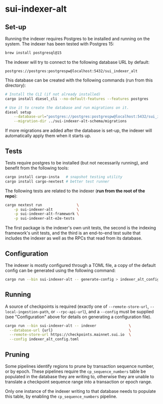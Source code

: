 # sui-indexer-alt

## Set-up

Running the indexer requires Postgres to be installed and running on the
system. The indexer has been tested with Postgres 15:

```sh
brew install postgresql@15
```

The indexer will try to connect to the following database URL by default:

```
postgres://postgres:postgrespw@localhost:5432/sui_indexer_alt
```

This database can be created with the following commands (run from this directory):

```sh
# Install the CLI (if not already installed)
cargo install diesel_cli --no-default-features --features postgres

# Use it to create the database and run migrations on it.
diesel setup                                                                       \
    --database-url="postgres://postgres:postgrespw@localhost:5432/sui_indexer_alt" \
    --migration-dir ../sui-indexer-alt-schema/migrations
```

If more migrations are added after the database is set-up, the indexer will
automatically apply them when it starts up.

## Tests

Tests require postgres to be installed (but not necessarily running), and
benefit from the following tools:

```sh
cargo install cargo-insta   # snapshot testing utility
cargo install cargo-nextest # better test runner
```

The following tests are related to the indexer (**run from the root of the
repo**):

```sh
cargo nextest run                \
    -p sui-indexer-alt           \
    -p sui-indexer-alt-framework \
    -p sui-indexer-alt-e2e-tests
```

The first package is the indexer's own unit tests, the second is the indexing
framework's unit tests, and the third is an end-to-end test suite that includes
the indexer as well as the RPCs that read from its database.

## Configuration

The indexer is mostly configured through a TOML file, a copy of the default
config can be generated using the following command:

```sh
cargo run --bin sui-indexer-alt -- generate-config > indexer_alt_config.toml
```

## Running
A source of checkpoints is required (exactly one of `--remote-store-url`,
`--local-ingestion-path`, or `--rpc-api-url`), and a `--config` must be
supplied (see "Configuration" above for details on generating a configuration
file).

```sh
cargo run --bin sui-indexer-alt -- indexer               \
  --database-url {url}                                   \
  --remote-store-url https://checkpoints.mainnet.sui.io  \
  --config indexer_alt_config.toml
```

## Pruning

Some pipelines identify regions to prune by transaction sequence number, or by
epoch. These pipelines require the `cp_sequence_numbers` table be populated in
the database they are writing to, otherwise they are unable to translate a
checkpoint sequence range into a transaction or epoch range.

Only one instance of the indexer writing to that database needs to populate
this table, by enabling the `cp_sequence_numbers` pipeline.
